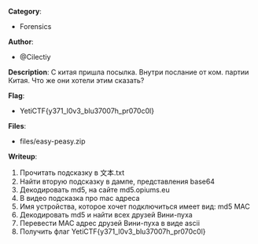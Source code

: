 __Category__: 
* Forensics

__Author__: 
* @Cilectiy

__Description__: 
С китая пришла посылка. Внутри послание от ком. партии Китая. Что же они хотели этим сказать?

__Flag__:
* YetiCTF{y371_l0v3_blu37007h_pr070c0l}

__Files__:
* files/easy-peasy.zip

__Writeup__:
1. Прочитать подсказку в 文本.txt
2. Найти вторую подсказку в дампе, представления base64
3. Декодировать md5, на сайте md5.opiums.eu
4. В видео подсказка про mac адреса
5. Имя устройства, которое хочет подключиться имеет вид: md5 MAC
6. Декодировать md5 и найти всех друзей Вини-пуха
7. Перевести MAC адрес друзей Вини-пуха в виде ascii
8. Получить флаг YetiCTF{y371_l0v3_blu37007h_pr070c0l}
